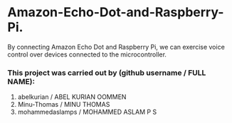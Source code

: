 # Amazon-Echo-Dot-and-Raspberry-Pi.
By connecting Amazon Echo Dot and Raspberry Pi, we can exercise voice control over devices connected to the microcontroller.









### This project was carried out by (github username / FULL NAME):  
1. abelkurian / ABEL KURIAN OOMMEN
2. Minu-Thomas / MINU THOMAS
3. mohammedaslamps / MOHAMMED ASLAM P S 
